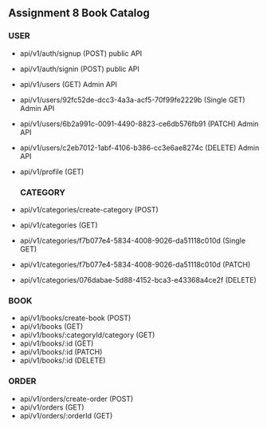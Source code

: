 ## Assignment 8 Book Catalog

### USER

- api/v1/auth/signup (POST) public API
- api/v1/auth/signin (POST) public API
- api/v1/users (GET) Admin API
- api/v1/users/92fc52de-dcc3-4a3a-acf5-70f99fe2229b (Single GET) Admin API
- api/v1/users/6b2a991c-0091-4490-8823-ce6db576fb91 (PATCH) Admin API
- api/v1/users/c2eb7012-1abf-4106-b386-cc3e6ae8274c (DELETE) Admin API
- api/v1/profile (GET)

  ### CATEGORY

- api/v1/categories/create-category (POST)
- api/v1/categories (GET)
- api/v1/categories/f7b077e4-5834-4008-9026-da51118c010d (Single GET)
- api/v1/categories/f7b077e4-5834-4008-9026-da51118c010d (PATCH)
- api/v1/categories/076dabae-5d88-4152-bca3-e43368a4ce2f (DELETE)

### BOOK

- api/v1/books/create-book (POST)
- api/v1/books (GET)
- api/v1/books/:categoryId/category (GET)
- api/v1/books/:id (GET)
- api/v1/books/:id (PATCH)
- api/v1/books/:id (DELETE)

### ORDER

- api/v1/orders/create-order (POST)
- api/v1/orders (GET)
- api/v1/orders/:orderId (GET)
